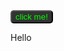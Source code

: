 
<!DOCTYPE html>

<html>
<head>
    <title>My first website</title>
</head>
<body>
        <a href="https://www.google.com
">
            <button onclick="doSomething()" style="background-color:#333333;color:#00FF00;border-radius:5px">click me!</button>
        </a>
        <p id="test">Hello</p>
        <script>
            function doSomething(){
                document.getElementById("test").innerHTML = "Goodbye";
            }
        </script>
</body>
</html>